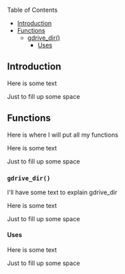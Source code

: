 Table of Contents

- [Introduction](#introduction)
- [Functions](#functions)
  * [gdrive_dir()](#fun_gdrive_dir)
    + [Uses](#fun_gdrive_dir_uses)


## Introduction  <a name = "introduction"></a>

Here is some text

Just to fill up some space

## Functions  <a name = "functions"></a>

Here is where I will put all my functions

Here is some text

Just to fill up some space

### `gdrive_dir()` <a name = "fun_gdrive_dir"></a>

I'll have some text to explain gdrive_dir

Here is some text

Just to fill up some space

#### Uses <a name = "fun_drive_dir_uses"></a>

Here is some text

Just to fill up some space
